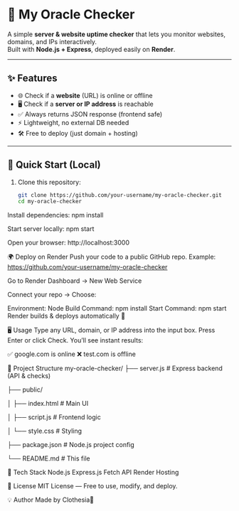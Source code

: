 # 🔮 My Oracle Checker

A simple **server & website uptime checker** that lets you monitor websites, domains, and IPs interactively.  
Built with **Node.js + Express**, deployed easily on **Render**.

---

## ✨ Features

- 🌐 Check if a **website** (URL) is online or offline  
- 🖥️ Check if a **server or IP address** is reachable  
- ✅ Always returns JSON response (frontend safe)  
- ⚡ Lightweight, no external DB needed  
- 🛠️ Free to deploy (just domain + hosting)

---

## 🚀 Quick Start (Local)

1. Clone this repository:
   ```bash
   git clone https://github.com/your-username/my-oracle-checker.git
   cd my-oracle-checker

Install dependencies:
npm install


Start server locally:
npm start


Open your browser:
http://localhost:3000

🌍 Deploy on Render
Push your code to a public GitHub repo.
Example: https://github.com/your-username/my-oracle-checker

Go to Render Dashboard
 → New Web Service

Connect your repo → Choose:

Environment: Node
Build Command: npm install
Start Command: npm start
Render builds & deploys automatically 🎉

🖥️ Usage
Type any URL, domain, or IP address into the input box.
Press Enter or click Check.
You’ll see instant results:

✅ google.com is online
❌ test.com is offline

📂 Project Structure
my-oracle-checker/
├── server.js        # Express backend (API & checks)

├── public/

│   ├── index.html   # Main UI

│   ├── script.js    # Frontend logic

│   └── style.css    # Styling

├── package.json     # Node.js project config

└── README.md        # This file

🔧 Tech Stack
Node.js
Express.js
Fetch API
Render Hosting

📝 License
MIT License — Free to use, modify, and deploy.

💡 Author
Made by Clothesia🐉
